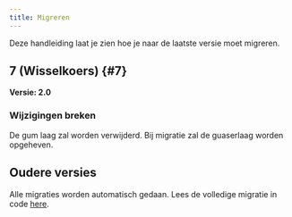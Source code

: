 ```yaml
---
title: Migreren
---
```


Deze handleiding laat je zien hoe je naar de laatste versie moet migreren.

## 7 (Wisselkoers) {#7}

**Versie: 2.0**

### Wijzigingen breken

De gum laag zal worden verwijderd. Bij migratie zal de guaserlaag worden opgeheven.

## Oudere versies

Alle migraties worden automatisch gedaan.
Lees de volledige migratie in code [here](https://github.com/LinwoodDev/Butterfly/blob/95825da4ebbf9ded392c863da577666dbcdda45c/app/lib/models/converter.dart#L17).
